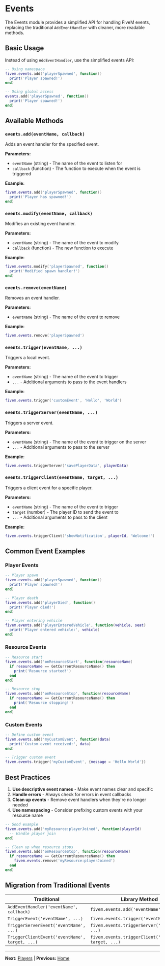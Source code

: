# Events

The Events module provides a simplified API for handling FiveM events, replacing the traditional `AddEventHandler` with cleaner, more readable methods.

## Basic Usage

Instead of using `AddEventHandler`, use the simplified events API:

```lua
-- Using namespace
fivem.events.add('playerSpawned', function()
  print('Player spawned!')
end)

-- Using global access
events.add('playerSpawned', function()
  print('Player spawned!')
end)
```

## Available Methods

### `events.add(eventName, callback)`

Adds an event handler for the specified event.

**Parameters:**

* `eventName` (string) - The name of the event to listen for
* `callback` (function) - The function to execute when the event is triggered

**Example:**

```lua
fivem.events.add('playerSpawned', function()
  print('Player has spawned!')
end)
```

### `events.modify(eventName, callback)`

Modifies an existing event handler.

**Parameters:**

* `eventName` (string) - The name of the event to modify
* `callback` (function) - The new function to execute

**Example:**

```lua
fivem.events.modify('playerSpawned', function()
  print('Modified spawn handler!')
end)
```

### `events.remove(eventName)`

Removes an event handler.

**Parameters:**

* `eventName` (string) - The name of the event to remove

**Example:**

```lua
fivem.events.remove('playerSpawned')
```

### `events.trigger(eventName, ...)`

Triggers a local event.

**Parameters:**

* `eventName` (string) - The name of the event to trigger
* `...` - Additional arguments to pass to the event handlers

**Example:**

```lua
fivem.events.trigger('customEvent', 'Hello', 'World')
```

### `events.triggerServer(eventName, ...)`

Triggers a server event.

**Parameters:**

* `eventName` (string) - The name of the event to trigger on the server
* `...` - Additional arguments to pass to the server

**Example:**

```lua
fivem.events.triggerServer('savePlayerData', playerData)
```

### `events.triggerClient(eventName, target, ...)`

Triggers a client event for a specific player.

**Parameters:**

* `eventName` (string) - The name of the event to trigger
* `target` (number) - The player ID to send the event to
* `...` - Additional arguments to pass to the client

**Example:**

```lua
fivem.events.triggerClient('showNotification', playerId, 'Welcome!')
```

## Common Event Examples

### Player Events

```lua
-- Player spawn
fivem.events.add('playerSpawned', function()
  print('Player spawned!')
end)

-- Player death
fivem.events.add('playerDied', function()
  print('Player died!')
end)

-- Player entering vehicle
fivem.events.add('playerEnteredVehicle', function(vehicle, seat)
  print('Player entered vehicle:', vehicle)
end)
```

### Resource Events

```lua
-- Resource start
fivem.events.add('onResourceStart', function(resourceName)
  if resourceName == GetCurrentResourceName() then
    print('Resource started!')
  end
end)

-- Resource stop
fivem.events.add('onResourceStop', function(resourceName)
  if resourceName == GetCurrentResourceName() then
    print('Resource stopping!')
  end
end)
```

### Custom Events

```lua
-- Define custom event
fivem.events.add('myCustomEvent', function(data)
  print('Custom event received:', data)
end)

-- Trigger custom event
fivem.events.trigger('myCustomEvent', {message = 'Hello World'})
```

## Best Practices

1. **Use descriptive event names** - Make event names clear and specific
2. **Handle errors** - Always check for errors in event callbacks
3. **Clean up events** - Remove event handlers when they're no longer needed
4. **Use namespacing** - Consider prefixing custom events with your resource name

```lua
-- Good example
fivem.events.add('myResource:playerJoined', function(playerId)
  -- Handle player join
end)

-- Clean up when resource stops
fivem.events.add('onResourceStop', function(resourceName)
  if resourceName == GetCurrentResourceName() then
    fivem.events.remove('myResource:playerJoined')
  end
end)
```

## Migration from Traditional Events

| Traditional                                    | Library Method                                         |
| ---------------------------------------------- | ------------------------------------------------------ |
| `AddEventHandler('eventName', callback)`       | `fivem.events.add('eventName', callback)`              |
| `TriggerEvent('eventName', ...)`               | `fivem.events.trigger('eventName', ...)`               |
| `TriggerServerEvent('eventName', ...)`         | `fivem.events.triggerServer('eventName', ...)`         |
| `TriggerClientEvent('eventName', target, ...)` | `fivem.events.triggerClient('eventName', target, ...)` |

***

**Next:** [Players](players.md) | **Previous:** [Home](../Home.md)
